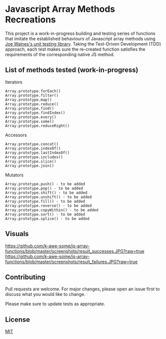 # Javascript Array Methods Recreations

This project is a work-in-progress building and testing series of functions that imitate the established behaviours of Javascript array methods using [Joe Walnes's unit testing library](https://github.com/joewalnes/jstinytest). Taking the Test-Driven Development (TDD) approach, each test makes sure the re-created function satisfies the requirements of the corresponding native JS method.

## List of methods tested (work-in-progress)
Iterators
``` console
Array.prototype.forEach()
Array.prototype.filter()
Array.prototype.map()
Array.prototype.reduce()
Array.prototype.find()
Array.prototype.findIndex()
Array.prototype.every()
Array.prototype.some()
Array.prototype.reduceRight()
```

Accessors
``` console
Array.prototype.concat()
Array.prototype.indexOf()
Array.prototype.lastIndexOf()
Array.prototype.includes()
Array.prototype.slice()
Array.prototype.join()
```

Mutators
``` console
Array.prototype.push() - to be added
Array.prototype.pop() - to be added
Array.prototype.shift() - to be added
Array.prototype.unshift() - to be added
Array.prototype.fill() - to be added
Array.prototype.reverse() - to be added
Array.prototype.copyWithin() - to be added
Array.prototype.sort() - to be added
Array.prototype.splice() - to be added
```

## Visuals
https://github.com/k-awe-some/js-array-functions/blob/master/screenshots/result_successes.JPG?raw=true
https://github.com/k-awe-some/js-array-functions/blob/master/screenshots/result_failures.JPG?raw=true

## Contributing
Pull requests are welcome. For major changes, please open an issue first to discuss what you would like to change.

Please make sure to update tests as appropriate.


## License
[MIT](https://choosealicense.com/licenses/mit/)
